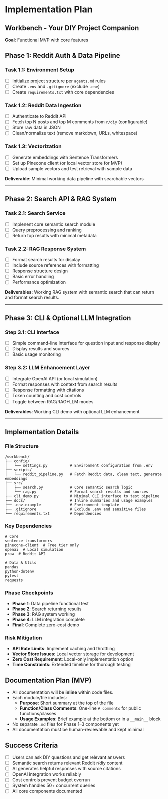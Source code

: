 # Implementation Plan

## Workbench - Your DIY Project Companion 

**Goal**: Functional MVP with core features


## Phase 1: Reddit Auth & Data Pipeline

### Task 1.1: Environment Setup
- [ ] Initialize project structure per `agents.md` rules
- [ ] Create `.env` and `.gitignore` (exclude `.env`)
- [ ] Create `requirements.txt` with core dependencies

### Task 1.2: Reddit Data Ingestion
- [ ] Authenticate to Reddit API  
- [ ] Fetch top N posts and top M comments from `r/diy` (configurable)  
- [ ] Store raw data in JSON  
- [ ] Clean/normalize text (remove markdown, URLs, whitespace)

### Task 1.3: Vectorization
- [ ] Generate embeddings with Sentence Transformers  
- [ ] Set up Pinecone client (or local vector store for MVP)  
- [ ] Upload sample vectors and test retrieval with sample data

**Deliverable**: Minimal working data pipeline with searchable vectors

---

## Phase 2: Search API & RAG System

### Task 2.1: Search Service
- [ ] Implenent core semantic search module
- [ ] Query preprocessing and ranking
- [ ] Return top resutls with minimal metadata

### Task 2.2: RAG Response System
- [ ] Format search results for display
- [ ] Include source references with formatting
- [ ] Response structure design
- [ ] Basic error handling
- [ ] Performance optimization

**Deliverables**: Working RAG system with semantic search that can return and format search results. 

---

## Phase 3: CLI & Optional LLM Integration

### Step 3.1: CLI Interface
- [ ] Simple command-line interface for question input and response display
- [ ] Display results and sources 
- [ ] Basic usage monitoring

### Step 3.2: LLM Enhancement Layer
- [ ] Integrate OpenAI API (or local simulation)
- [ ] Format responses with context from search results
- [ ] Response formatting with citations
- [ ] Token counting and cost controls
- [ ] Toggle between RAG/RAG+LLM modes

**Deliverables**: Working CLI demo with optional LLM enhancement

---

## Implementation Details

### File Structure
```
/workbench/
├── config/
│   └── settings.py          # Environment configuration from .env
├── scripts/
│   └── reddit_pipeline.py   # Fetch Reddit data, clean text, generate embeddings
├── src/
│   ├── search.py            # Core semantic search logic
│   └── rag.py               # Format search results and sources
├── cli_demo.py              # Minimal CLI interface to test pipeline
├── docs/                    # Inline summaries and usage examples
├── .env.example             # Environment template
├── .gitignore               # Exclude .env and sensitive files
└── requirements.txt         # Dependencies

```

### Key Dependencies
```
# Core
sentence-transformers
pinecone-client  # Free tier only
openai  # Local simulation
praw  # Reddit API

# Data & Utils
pandas
python-dotenv
pytest
requests
```

### Phase Checkpoints
- **Phase 1**: Data pipeline functional test
- **Phase 2**: Search returning results
- **Phase 3**: RAG system working
- **Phase 4**: LLM integration complete
- **Final**: Complete zero-cost demo

### Risk Mitigation
- **API Rate Limits**: Implement caching and throttling
- **Vector Store Issues**: Local vector storage for development
- **Zero Cost Requirement**: Local-only implementation option
- **Time Constraints**: Extended timeline for thorough testing


## Documentation Plan (MVP)

- All documentation will be **inline** within code files.
- Each module/file includes:
  - **Purpose**: Short summary at the top of the file
  - **Function/Class Comments**: One-line `# comments` for public functions/classes
  - **Usage Examples**: Brief example at the bottom or in a `__main__` block
- No separate `.md` files for Phase 1–3 components yet
- All documentation must be human-reviewable and kept minimal


## Success Criteria
- [ ] Users can ask DIY questions and get relevant answers
- [ ] Semantic search returns relevant Reddit r/diy content
- [ ] AI generates helpful responses with source citations
- [ ] OpenAI integration works reliably
- [ ] Cost controls prevent budget overrun
- [ ] System handles 50+ concurrent queries
- [ ] All core components documented
